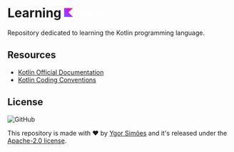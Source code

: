 # Learning <svg width="98" height="22" fill="none" xmlns="http://www.w3.org/2000/svg"><path d="M43.314 1.067h-4.031L30.5 10.422V1.098H27.27v20.273H30.5v-9.82l8.814 9.82h4.177l-9.397-10.484 9.22-9.82Z" fill="#fff"></path><path d="M54.303 7.186c-1.153-.66-2.45-.994-3.901-.994-1.478 0-2.803.33-3.973.994a7.042 7.042 0 0 0-2.735 2.758c-.65 1.179-.976 2.515-.976 4.01 0 1.494.325 2.835.972 4.01a6.967 6.967 0 0 0 2.716 2.758c1.166.659 2.486.993 3.964.993 1.46 0 2.766-.33 3.923-.993a6.941 6.941 0 0 0 2.694-2.759c.642-1.178.963-2.515.963-4.01 0-1.494-.32-2.83-.963-4.009a6.949 6.949 0 0 0-2.684-2.758Zm-.204 9.328c-.357.74-.859 1.314-1.505 1.73-.646.415-1.392.622-2.233.622-.85 0-1.604-.207-2.26-.623a4.184 4.184 0 0 1-1.528-1.73c-.361-.74-.542-1.589-.542-2.555 0-.966.185-1.815.551-2.555a4.177 4.177 0 0 1 1.537-1.73c.656-.415 1.415-.623 2.278-.623.832 0 1.573.208 2.22.623a4.125 4.125 0 0 1 1.5 1.73c.353.74.529 1.59.529 2.555-.009.962-.19 1.815-.547 2.556ZM64.555 2.836h-3.132v2.52c0 .397-.095.695-.29.889-.194.198-.492.298-.899.298h-1.537v2.664h2.667v7.978c0 .83.167 1.562.506 2.194a3.591 3.591 0 0 0 1.442 1.472c.624.348 1.36.52 2.21.52h2.391v-2.782h-1.798c-.466 0-.841-.163-1.13-.483-.29-.325-.434-.75-.434-1.282V9.207h3.448V6.543h-3.448V2.836h.004ZM73.68.286h-3.186V21.37h3.187V.286ZM80.498.312H77.28v3.273h3.218V.312ZM80.466 6.544H77.28V21.37h3.186V6.544ZM96.67 8.99a4.969 4.969 0 0 0-1.899-2.054c-.818-.492-1.772-.74-2.866-.74-1.161 0-2.178.284-3.05.848-.697.447-1.257 1.052-1.7 1.797l-.018-2.298H84.09V21.37h3.191v-8.298c0-.8.154-1.513.457-2.136a3.39 3.39 0 0 1 1.293-1.45c.556-.342 1.202-.514 1.948-.514.669 0 1.238.14 1.717.42.48.28.841.682 1.085 1.201.249.52.37 1.142.37 1.87v8.907h3.192v-9.355c0-1.138-.226-2.149-.674-3.025Z" fill="#fff"></path><path d="M20 21H0V1h20L9.793 10.855 20 21Z" fill="url(#kotlin-logo-large_svg__a)"></path><defs><radialGradient id="kotlin-logo-large_svg__a" cx="0" cy="0" r="1" gradientUnits="userSpaceOnUse" gradientTransform="translate(19.335 1.822) scale(22.9097)"><stop offset="0.003" stop-color="#EF4857"></stop><stop offset="0.469" stop-color="#D211EC"></stop><stop offset="1" stop-color="#7F52FF"></stop></radialGradient></defs></svg>

Repository dedicated to learning the Kotlin programming language.

## Resources

- [Kotlin Official Documentation](https://kotlinlang.org/docs/home.html)
- [Kotlin Coding Conventions](https://kotlinlang.org/docs/coding-conventions.html)

## License

![GitHub](https://img.shields.io/github/license/ygorsimoes/learning-kotlin)

This repository is made with ❤️ by [Ygor Simões](https://github.com/ygorsimoes) and it's released under the 
[Apache-2.0 license](https://github.com/ygorsimoes/learning-kotlin/blob/master/LICENSE).